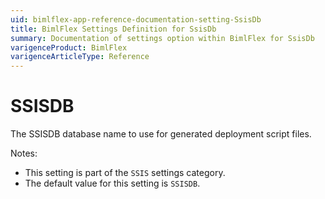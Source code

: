 ```yaml
---
uid: bimlflex-app-reference-documentation-setting-SsisDb
title: BimlFlex Settings Definition for SsisDb
summary: Documentation of settings option within BimlFlex for SsisDb
varigenceProduct: BimlFlex
varigenceArticleType: Reference
---
```


# SSISDB

The SSISDB database name to use for generated deployment script files.

Notes:

* This setting is part of the `SSIS` settings category.
* The default value for this setting is `SSISDB`.
